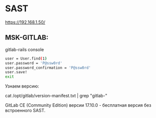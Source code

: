 # SAST

https://192.168.1.50/

## MSK-GITLAB:

gitlab-rails console

```bash
user = User.find(1)
user.password = 'P@ssw0rd'
user.password_confirmation = 'P@ssw0rd'
user.save!
exit
```

Узнаем версию:

cat /opt/gitlab/version-manifest.txt | grep "gitlab-"

GitLab CE (Community Edition) версии 17.10.0 - бесплатная версия без встроенного SAST.
